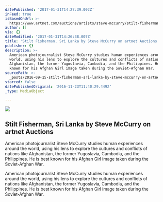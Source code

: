 ```yaml
---
datePublished: '2017-01-31T14:27:39.002Z'
inFeed: true
isBasedOnUrl: >-
  https://www.artnet.com/auctions/artists/steve-mccurry/stilt-fisherman-sri-lanka-2
author: []
via: {}
dateModified: '2017-01-31T14:26:38.007Z'
title: 'Stilt Fisherman, Sri Lanka by Steve McCurry on artnet Auctions'
publisher: {}
description: >-
  American photojournalist Steve McCurry studies human experiences around the
  world, using his lens to explore the cultures and conflicts of nations like
  Afghanistan, the former Yugoslavia, Cambodia, and the Philippines. He is best
  known for his Afghan Girl image taken during the Soviet-Afghan War.
sourcePath: >-
  _posts/2016-09-15-stilt-fisherman-sri-lanka-by-steve-mccurry-on-artnet-auctio.md
starred: false
datePublishedOriginal: '2016-11-23T11:40:29.449Z'
_type: MediaObject

---
```

<article style=""><img src="https://imgflo.herokuapp.com/graph/2b2431f8e7ba7b0/d617f217984328f5e9ee639903c383fc/noop.jpg?input=https%3A%2F%2Fimages.artnet.com%2Faoa_lot_images%2F118328%2Fsteve-mccurry-stilt-fisherman-photographs-chromogenic-print-c-print.jpg" /><h1>Stilt Fisherman, Sri Lanka by Steve McCurry on artnet Auctions</h1><p>American photojournalist Steve McCurry studies human experiences around the world, using his lens to explore the cultures and conflicts of nations like Afghanistan, the former Yugoslavia, Cambodia, and the Philippines. He is best known for his Afghan Girl image taken during the Soviet-Afghan War.</p></article>

American photojournalist Steve McCurry studies human experiences around the world, using his lens to explore the cultures and conflicts of nations like Afghanistan, the former Yugoslavia, Cambodia, and the Philippines. He is best known for his Afghan Girl image taken during the Soviet-Afghan War.